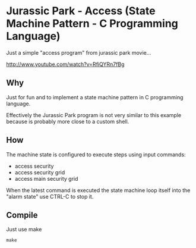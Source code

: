 
# Jurassic Park - Access (State Machine Pattern - C Programming Language)

Just a simple "access program" from jurassic park movie...

http://www.youtube.com/watch?v=RfiQYRn7fBg

## Why

Just for fun and to implement a state machine pattern in C programming language.

Effectively the Jurassic Park program is not very similar to this example because is 
probably more close to a custom shell.

## How

The machine state is configured to execute steps using input commands:

 * access security
 * access security grid
 * access main security grid

When the latest command is executed the state machine loop itself into the "alarm state"
use CTRL-C to stop it.

## Compile

Just use make

```shell
make
```



